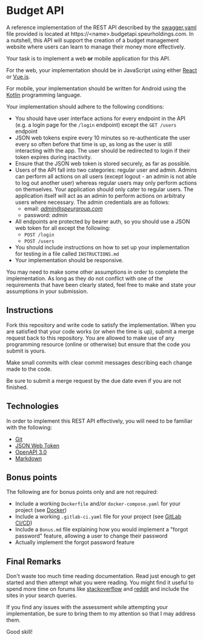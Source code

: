 # Budget API

A reference implementation of the REST API described by the [swagger.yaml](swagger.yaml) file provided is located at
https://\<name\>.budgetapi.speurholdings.com. In a nutshell, this API will support the creation of a budget management website 
where users can learn to manage their money more effectively.

Your task is to implement a web **or** mobile application for this API. 

For the web, your implementation should be in JavaScript using either [React](https://reactjs.org/) or 
[Vue.js](https://vuejs.org/).

For mobile, your implementation should be written for Android using the [Kotlin](https://kotlinlang.org/) programming language.

Your implementation should adhere to the following conditions:

* You should have user interface actions for every endpoint in the API (e.g. a login page for the `/login` endpoint)
except the `GET /users` endpoint
* JSON web tokens expire every 10 minutes so re-authenticate the user every so often before that time is up, as long 
as the user is still interacting with the app. The user should be redirected to login if their token expires during 
inactivity.
* Ensure that the JSON web token is stored securely, as far as possible.
* Users of the API fall into two categories: regular user and admin. Admins can perform all actions on 
all users (except logout - an admin is not able to log out another user) whereas regular users may only 
perform actions on themselves. Your application should only cater to regular users. The application itself will act as
an admin to perform actions on arbitraty users where necessary. The admin credentials are as follows:
     * email: *admin@speurgroup.com*
     * password: *admin*
* All endpoints are protected by bearer auth, so you should use a JSON web token for all except the following:
    * `POST /login`
    * `POST /users`
* You should include instructions on how to set up your implementation for testing in a file called `INSTRUCTIONS.md`
* Your implementation should be responsive.
    
You may need to make some other assumptions in order to complete the implementation. As long as they do not conflict 
with one of the requirements that have been clearly stated, feel free to make and state your assumptions in your 
submission.

## Instructions

Fork this repository and write code to satisfy the implementation. When you are satisfied that your code works 
(or when the time is up), submit a merge request back to this repository. You are allowed to make use of any programming
resource (online or otherwise) but ensure that the code you submit is yours.

Make small commits with clear commit messages describing each change made to the code.

Be sure to submit a merge request by the due date even if you are not finished.

## Technologies

In order to implement this REST API effectively, you will need to be familiar with the following:
* [Git](https://git-scm.com/docs)
* [JSON Web Token](https://jwt.io/)
* [OpenAPI 3.0](https://swagger.io/specification/)
* [Markdown](https://spec.commonmark.org/0.29/)

## Bonus points

The following are for bonus points only and are not required:

* Include a working `Dockerfile` and/or `docker-compose.yaml` for your project (see [Docker](https://www.docker.com/))
* Include a working `.gitlab-ci.yaml` file for your project (see [GitLab CI/CD](https://docs.gitlab.com/ce/ci/))
* Include a `Bonus.md` file explaining how you would implement a "forgot password" feature, allowing a user to change
 their password
 * Actually implement the forgot password feature


## Final Remarks

Don't waste too much time reading documentation. Read just enough to get started and then attempt what you were reading.
You might find it useful to spend more time on forums like [stackoverflow](https://stackoverflow.com/) and 
[reddit](https://www.reddit.com/) and include the sites in your search queries.

If you find any issues with the assessment while attempting your implementation, be sure to bring them to my attention 
so that I may address them.

Good skill!
